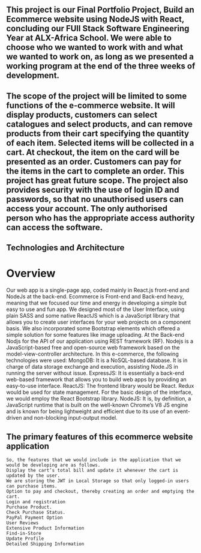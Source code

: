## This project is our Final Portfolio Project, Build an Ecommerce website using NodeJS with React, concluding our FUll Stack Software Engineering Year at ALX-Africa School. We were able to choose who we wanted to work with and what we wanted to work on, as long as we presented a working program at the end of the three weeks of development.

## The scope of the project will be limited to some functions of the e-commerce website. It will display products, customers can select catalogues and select products, and can remove products from their cart specifying the quantity of each item. Selected items will be collected in a cart. At checkout, the item on the card will be presented as an order. Customers can pay for the items in the cart to complete an order. This project has great future scope. The project also provides security with the use of login ID and passwords, so that no unauthorised users can access your account. The only authorised person who has the appropriate access authority can access the software.
## Technologies and Architecture
# Overview
Our web app is a single-page app, coded mainly in React.js front-end and NodeJs at the back-end. Ecommerce is Front-end and Back-end heavy, meaning that we focused our time and energy in developing a simple but easy to use and fun app. We designed most of the User Interface, using plain SASS and some native ReactJS which is a JavaScript library that allows you to create user interfaces for your web projects on a component basis. We also incorporated some Bootstrap elements which offered a simple solution for some features like image uploading.
At the Back-end Nodjs for the API of our application using REST framework (RF). Nodejs is a JavaScript-based free and open-source web framework based on the model-view-controller architecture.
In this e-commerce, the following technologies were used:
MongoDB: It is a NoSQL-based database. It is in charge of data storage exchange and execution, assisting Node.JS in running the server without issue.
ExpressJS: It is essentially a back-end web-based framework that allows you to build web apps by providing an easy-to-use interface.
ReactJS: The frontend library would be React. Redux would be used for state management. For the basic design of the interface, we would employ the React Bootstrap library.
NodeJS: It is, by definition, a JavaScript runtime that is built on the well-known Chrome’s V8 JS engine and is known for being lightweight and efficient due to its use of an event-driven and non-blocking input-output model.
## The primary features of this ecommerce website application
    So, the features that we would include in the application that we would be developing are as follows.
    Display the cart’s total bill and update it whenever the cart is updated by the user.
    We are storing the JWT in Local Storage so that only logged-in users can purchase items.
    Option to pay and checkout, thereby creating an order and emptying the cart.
    Login and registration
    Purchase Product.
    Check Purchase Status.
    PayPal Payment Option
    User Reviews
    Extensive Product Information
    Find-in-Store
    Update Profile
    Detailed Shipping Information
